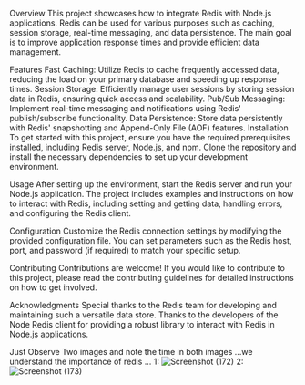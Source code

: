 Overview
This project showcases how to integrate Redis with Node.js applications. Redis can be used for various purposes such as caching, session storage, real-time messaging, and data persistence. The main goal is to improve application response times and provide efficient data management.

Features
Fast Caching: Utilize Redis to cache frequently accessed data, reducing the load on your primary database and speeding up response times.
Session Storage: Efficiently manage user sessions by storing session data in Redis, ensuring quick access and scalability.
Pub/Sub Messaging: Implement real-time messaging and notifications using Redis' publish/subscribe functionality.
Data Persistence: Store data persistently with Redis' snapshotting and Append-Only File (AOF) features.
Installation
To get started with this project, ensure you have the required prerequisites installed, including Redis server, Node.js, and npm. Clone the repository and install the necessary dependencies to set up your development environment.

Usage
After setting up the environment, start the Redis server and run your Node.js application. The project includes examples and instructions on how to interact with Redis, including setting and getting data, handling errors, and configuring the Redis client.

Configuration
Customize the Redis connection settings by modifying the provided configuration file. You can set parameters such as the Redis host, port, and password (if required) to match your specific setup.

Contributing
Contributions are welcome! If you would like to contribute to this project, please read the contributing guidelines for detailed instructions on how to get involved.

Acknowledgments
Special thanks to the Redis team for developing and maintaining such a versatile data store.
Thanks to the developers of the Node Redis client for providing a robust library to interact with Redis in Node.js applications.

Just Observe Two images and note the time in both images ...we understand the importance of redis ...
1:  ![Screenshot (172)](https://github.com/user-attachments/assets/eb7905a8-fd37-4a21-b587-339668131e9f)
2:  ![Screenshot (173)](https://github.com/user-attachments/assets/9fee92c1-d35d-4ca0-9644-7fb067abd425)

